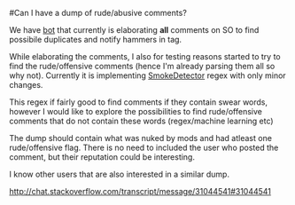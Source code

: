 #Can I have a dump of rude/abusive comments?

We have [bot](http://stackapps.com/questions/6910) that currently is elaborating **all** comments on SO to find possibile duplicates and notify hammers in tag.

While elaborating the comments, I also for testing reasons started to try to find the rude/offensive comments (hence I'm already parsing them all so why not). Currently it is implementing [SmokeDetector](https://github.com/Charcoal-SE/SmokeDetector) regex with only minor changes.

This regex if fairly good to find comments if they contain swear words, however I would like to explore the possibilities to find rude/offensive comments that do not contain these words (regex/machine learning etc)

The dump should contain what was nuked by mods and had atleast one rude/offensive flag. There is no need to included the user who posted the comment, but their reputation could be interesting.

I know other users that are also  interested in a similar dump.

http://chat.stackoverflow.com/transcript/message/31044541#31044541








